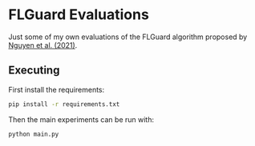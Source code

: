 # FLGuard Evaluations

Just some of my own evaluations of the FLGuard algorithm proposed by [Nguyen et al. (2021)](https://arxiv.org/abs/2101.02281).

## Executing

First install the requirements:
```sh
pip install -r requirements.txt
```

Then the main experiments can be run with:
```sh
python main.py
```